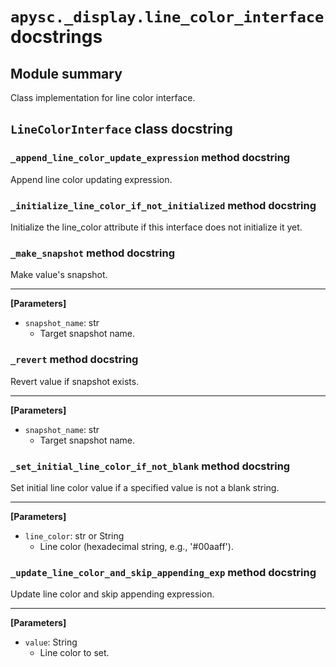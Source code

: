 # `apysc._display.line_color_interface` docstrings

## Module summary

Class implementation for line color interface.

## `LineColorInterface` class docstring

### `_append_line_color_update_expression` method docstring

Append line color updating expression.

### `_initialize_line_color_if_not_initialized` method docstring

Initialize the line_color attribute if this interface does not initialize it yet.

### `_make_snapshot` method docstring

Make value's snapshot.<hr>

**[Parameters]**

- `snapshot_name`: str
  - Target snapshot name.

### `_revert` method docstring

Revert value if snapshot exists.<hr>

**[Parameters]**

- `snapshot_name`: str
  - Target snapshot name.

### `_set_initial_line_color_if_not_blank` method docstring

Set initial line color value if a specified value is not a blank string.<hr>

**[Parameters]**

- `line_color`: str or String
  - Line color (hexadecimal string, e.g., '#00aaff').

### `_update_line_color_and_skip_appending_exp` method docstring

Update line color and skip appending expression.<hr>

**[Parameters]**

- `value`: String
  - Line color to set.